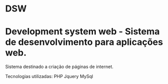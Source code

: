 # DSW
Development system web - Sistema de desenvolvimento para aplicações web.
===========================================================================================
Sistema destinado a criação de páginas de internet.

Tecnologias utilizadas:
PHP
Jquery
MySql

